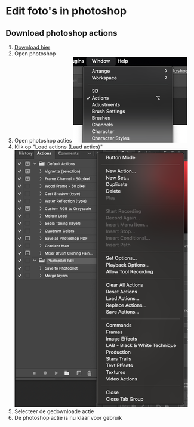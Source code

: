 # Edit foto's in photoshop

## Download photoshop actions
1. [Download hier](https://cdn.photopilot.ai/photopilot-edit-action)
2. Open photoshop
3. Open photoshop acties
![Photoshop actions](../assets/pa-1.png)
4. Klik op "Load actions (Laad acties)"
![Photoshop actions](../assets/pa-2.png)
5. Selecteer de gedownloade actie
6. De photoshop actie is nu klaar voor gebruik